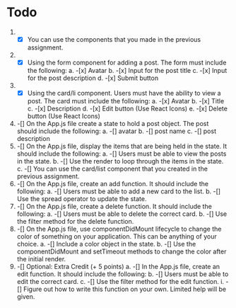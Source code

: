 
# Todo

 1. -[x] You can use the components that you made in the previous assignment.
 2. -[x] Using the form component for adding a post. The form must include the following:
   a. -[x] Avatar
   b. -[x] Input for the post title
   c. -[x] Input for the post description
   d. -[x] Submit button
 3. -[x] Using the card/li component. Users must have the ability to view a post. The card must include the following:
   a. -[x] Avatar
   b. -[x] Title
   c. -[x] Description
   d. -[x] Edit button (Use React Icons)
   e. -[x] Delete button (Use React Icons)
 4. -[] On the App.js file create a state to hold a post object. The post should include the following:
   a. -[] avatar
   b. -[] post name
   c. -[] post description
 5. -[] On the App.js file, display the items that are being held in the state. It should include the following:
   a. -[] Users must be able to view the posts in the state.
   b. -[] Use the render to loop through the items in the state.
   c. -[] You can use the card/list component that you created in the previous assignment.
 6. -[] On the App.js file, create an add function. It should include the following:
   a. -[] Users must be able to add a new card to the list.
   b. -[] Use the spread operator to update the state.
 7. -[] On the App.js file, create a delete function. It should include the following:
   a. -[] Users must be able to delete the correct card.
   b. -[] Use the filter method for the delete function.
 8. -[] On the App.js file, use componentDidMount lifecycle to change the color of something on your application. This can be anything of your choice.
   a. -[] Include a color object in the state.
   b. -[] Use the componentDidMount and setTimeout methods to change the color after the initial render.  
 9. -[] Optional: Extra Credit (+ 5 points)
   a. -[] In the App.js file, create an edit function. It should include the following:
   b. -[] Users must be able to edit the correct card.
   c. -[] Use the filter method for the edit function.
     i. -[] Figure out how to write this function on your own. Limited help will be given.
